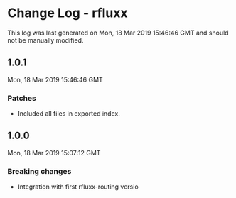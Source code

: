 # Change Log - rfluxx

This log was last generated on Mon, 18 Mar 2019 15:46:46 GMT and should not be manually modified.

## 1.0.1
Mon, 18 Mar 2019 15:46:46 GMT

### Patches

- Included all files in exported index.

## 1.0.0
Mon, 18 Mar 2019 15:07:12 GMT

### Breaking changes

- Integration with first rfluxx-routing versio

